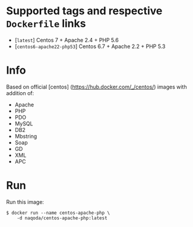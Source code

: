 # Supported tags and respective `Dockerfile` links

-	[`latest`] Centos 7 + Apache 2.4 + PHP 5.6
-   [`centos6-apache22-php53`] Centos 6.7 + Apache 2.2 + PHP 5.3

# Info
Based on official [centos] (https://hub.docker.com/_/centos/) images with addition of:

- Apache
- PHP
- PDO
- MySQL
- DB2
- Mbstring
- Soap
- GD
- XML
- APC

# Run
Run this image:
```console
$ docker run --name centos-apache-php \
	-d naqoda/centos-apache-php:latest
```